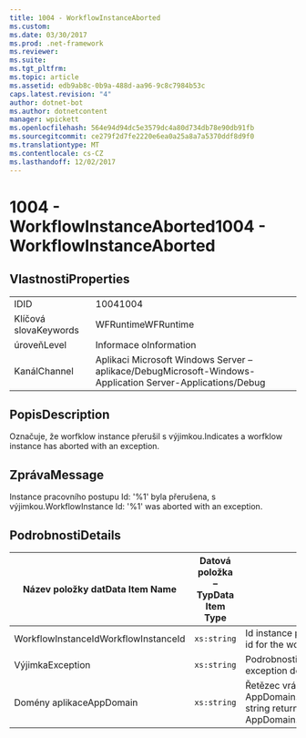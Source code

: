 ```yaml
---
title: 1004 - WorkflowInstanceAborted
ms.custom: 
ms.date: 03/30/2017
ms.prod: .net-framework
ms.reviewer: 
ms.suite: 
ms.tgt_pltfrm: 
ms.topic: article
ms.assetid: edb9ab8c-0b9a-488d-aa96-9c8c7984b53c
caps.latest.revision: "4"
author: dotnet-bot
ms.author: dotnetcontent
manager: wpickett
ms.openlocfilehash: 564e94d94dc5e3579dc4a80d734db78e90db91fb
ms.sourcegitcommit: ce279f2d7fe2220e6ea0a25a8a7a5370ddf8d9f0
ms.translationtype: MT
ms.contentlocale: cs-CZ
ms.lasthandoff: 12/02/2017
---
```

# <a name="1004---workflowinstanceaborted"></a><span data-ttu-id="a5ccd-102">1004 - WorkflowInstanceAborted</span><span class="sxs-lookup"><span data-stu-id="a5ccd-102">1004 - WorkflowInstanceAborted</span></span>
## <a name="properties"></a><span data-ttu-id="a5ccd-103">Vlastnosti</span><span class="sxs-lookup"><span data-stu-id="a5ccd-103">Properties</span></span>  
  
|||  
|-|-|  
|<span data-ttu-id="a5ccd-104">ID</span><span class="sxs-lookup"><span data-stu-id="a5ccd-104">ID</span></span>|<span data-ttu-id="a5ccd-105">1004</span><span class="sxs-lookup"><span data-stu-id="a5ccd-105">1004</span></span>|  
|<span data-ttu-id="a5ccd-106">Klíčová slova</span><span class="sxs-lookup"><span data-stu-id="a5ccd-106">Keywords</span></span>|<span data-ttu-id="a5ccd-107">WFRuntime</span><span class="sxs-lookup"><span data-stu-id="a5ccd-107">WFRuntime</span></span>|  
|<span data-ttu-id="a5ccd-108">úroveň</span><span class="sxs-lookup"><span data-stu-id="a5ccd-108">Level</span></span>|<span data-ttu-id="a5ccd-109">Informace o</span><span class="sxs-lookup"><span data-stu-id="a5ccd-109">Information</span></span>|  
|<span data-ttu-id="a5ccd-110">Kanál</span><span class="sxs-lookup"><span data-stu-id="a5ccd-110">Channel</span></span>|<span data-ttu-id="a5ccd-111">Aplikaci Microsoft Windows Server – aplikace/Debug</span><span class="sxs-lookup"><span data-stu-id="a5ccd-111">Microsoft-Windows-Application Server-Applications/Debug</span></span>|  
  
## <a name="description"></a><span data-ttu-id="a5ccd-112">Popis</span><span class="sxs-lookup"><span data-stu-id="a5ccd-112">Description</span></span>  
 <span data-ttu-id="a5ccd-113">Označuje, že worfklow instance přerušil s výjimkou.</span><span class="sxs-lookup"><span data-stu-id="a5ccd-113">Indicates a worfklow instance has aborted with an exception.</span></span>  
  
## <a name="message"></a><span data-ttu-id="a5ccd-114">Zpráva</span><span class="sxs-lookup"><span data-stu-id="a5ccd-114">Message</span></span>  
 <span data-ttu-id="a5ccd-115">Instance pracovního postupu Id: '%1' byla přerušena, s výjimkou.</span><span class="sxs-lookup"><span data-stu-id="a5ccd-115">WorkflowInstance Id: '%1' was aborted with an exception.</span></span>  
  
## <a name="details"></a><span data-ttu-id="a5ccd-116">Podrobnosti</span><span class="sxs-lookup"><span data-stu-id="a5ccd-116">Details</span></span>  
  
|<span data-ttu-id="a5ccd-117">Název položky dat</span><span class="sxs-lookup"><span data-stu-id="a5ccd-117">Data Item Name</span></span>|<span data-ttu-id="a5ccd-118">Datová položka – Typ</span><span class="sxs-lookup"><span data-stu-id="a5ccd-118">Data Item Type</span></span>|<span data-ttu-id="a5ccd-119">Popis</span><span class="sxs-lookup"><span data-stu-id="a5ccd-119">Description</span></span>|  
|--------------------|--------------------|-----------------|  
|<span data-ttu-id="a5ccd-120">WorkflowInstanceId</span><span class="sxs-lookup"><span data-stu-id="a5ccd-120">WorkflowInstanceId</span></span>|`xs:string`|<span data-ttu-id="a5ccd-121">Id instance pracovního postupu</span><span class="sxs-lookup"><span data-stu-id="a5ccd-121">The instance id for the workflow</span></span>|  
|<span data-ttu-id="a5ccd-122">Výjimka</span><span class="sxs-lookup"><span data-stu-id="a5ccd-122">Exception</span></span>|`xs:string`|<span data-ttu-id="a5ccd-123">Podrobnosti o výjimce pro výjimky</span><span class="sxs-lookup"><span data-stu-id="a5ccd-123">The exception details for the exception</span></span>|  
|<span data-ttu-id="a5ccd-124">Domény aplikace</span><span class="sxs-lookup"><span data-stu-id="a5ccd-124">AppDomain</span></span>|`xs:string`|<span data-ttu-id="a5ccd-125">Řetězec vrácený AppDomain.CurrentDomain.FriendlyName.</span><span class="sxs-lookup"><span data-stu-id="a5ccd-125">The string returned by AppDomain.CurrentDomain.FriendlyName.</span></span>|
